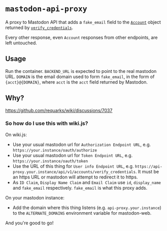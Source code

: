 # `mastodon-api-proxy`

A proxy to Mastodon API that adds a `fake_email` field to the [`Account`](https://docs.joinmastodon.org/entities/Account/) object returned by [`verify_credentials`](https://docs.joinmastodon.org/methods/accounts/#verify_credentials).

Every other response, even `Account` responses from other endpoints, are left untouched.

## Usage

Run the container. `BACKEND_URL` is expected to point to the real mastodon URL. `DOMAIN` is the email domain used to form `fake_email`, in the form of `{acct}@{DOMAIN}`, where `acct` is the `acct` field returned by Mastodon.

## Why?

https://github.com/requarks/wiki/discussions/7037

### So how do I use this with wiki.js?

On wiki.js:

- Use your usual mastodon url for `Authorization Endpoint URL`, e.g. `https://your.instance/oauth/authorize`
- Use your usual mastodon url for `Token Endpoint URL`, e.g. `https://your.instance/oauth/token`
- Use the URL of this thing for `User info Endpoint URL`, e.g. `https://api-proxy.your.instance/api/v1/accounts/verify_credentials`. It must be an https URL or mastodon will attempt to redirect it to https.
- As `ID Claim`, `Display Name Claim` and `Email Claim` use `id`, `display_name` and `fake_email` respectively. `fake_email` is what this proxy adds.

On your mastodon instance:
- Add the domain where this thing listens (e.g. `api-proxy.your.instance`) to the `ALTERNATE_DOMAINS` environment variable for mastodon-web.

And you're good to go!
